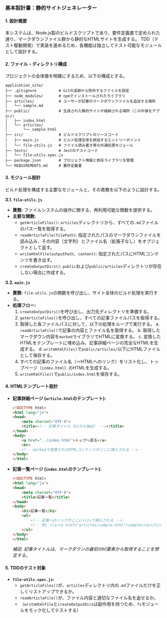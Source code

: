 ### 基本設計書：静的サイトジェネレーター

#### 1. 設計概要
本システムは、Node.js製のビルドスクリプトであり、要件定義書で定められた通り、マークダウンファイル群から静的なHTMLサイトを生成する。
TDD（テスト駆動開発）で実装を進めるため、各機能は独立してテスト可能なモジュールとして設計する。

#### 2. ファイル・ディレクトリ構成
プロジェクトの全体像を明確にするため、以下の構成とする。

```
application_site/
├── .gitignore          # Gitの追跡から除外するファイルを設定
├── node_modules/       # npmでインストールされたライブラリ
├── articles/           # ユーザーが記事のマークダウンファイルを追加する場所
│   └── sample.md
├── public/             # 生成された静的サイトが格納される場所（この中身をデプロイ）
│   ├── index.html
│   └── articles/
│       └── sample.html
├── src/                # ビルドスクリプトのソースコード
│   ├── main.js         # ビルド処理全体を統括するエントリーポイント
│   └── file-utils.js   # ファイル読み書き等の共通処理モジュール
├── tests/              # Jestのテストコード
│   └── file-utils.spec.js
├── package.json        # プロジェクト情報と依存ライブラリを管理
└── REQUIREMENTS.md     # 要件定義書
```

#### 3. モジュール設計
ビルド処理を構成する主要なモジュールと、その責務を以下のように設計する。

**3.1. `file-utils.js`**
*   **責務:** ファイルシステムの操作に関する、再利用可能な関数を提供する。
*   **主要な関数:**
    *   `getArticleFiles()`: `articles`ディレクトリから、すべての`.md`ファイルのパス一覧を取得する。
    *   `readArticleFile(filePath)`: 指定されたパスのマークダウンファイルを読み込み、その内容（文字列）とファイル名（拡張子なし）をオブジェクトとして返す。
    *   `writeHtmlFile(outputPath, content)`: 指定されたパスにHTMLコンテンツを書き出す。
    *   `createOutputDirs()`: `public`および`public/articles`ディレクトリが存在しない場合に作成する。

**3.2. `main.js`**
*   **責務:** `file-utils.js`の関数を呼び出し、サイト全体のビルド処理を実行する。
*   **処理フロー:**
    1.  `createOutputDirs()`を呼び出し、出力先ディレクトリを準備する。
    2.  `getArticleFiles()`を呼び出し、すべての記事ファイルパスを取得する。
    3.  取得した各ファイルパスに対して、以下の処理をループで実行する。
        a. `readArticleFile()`で記事の内容とファイル名を取得する。
        b. 取得したマークダウン内容を`marked`ライブラリでHTMLに変換する。
        c. 変換したHTMLをテンプレートに埋め込み、記事詳細ページの完全なHTMLを生成する。
        d. `writeHtmlFile()`で`public/articles/`以下にHTMLファイルとして保存する。
    4.  すべての記事のファイル名（＝HTMLへのリンク）をリスト化し、トップページ（`index.html`）のHTMLを生成する。
    5.  `writeHtmlFile()`で`public/index.html`を保存する。

#### 4. HTMLテンプレート設計
*   **記事詳細ページ (`article.html`のテンプレート):**
    ```html
    <!DOCTYPE html>
    <html lang="ja">
    <head>
        <meta charset="UTF-8">
        <title><!-- 記事タイトル（h1から抽出） --></title>
    </head>
    <body>
        <a href="../index.html">トップへ戻る</a>
        <hr>
        <!-- markedで変換されたHTMLコンテンツがここに挿入される -->
    </body>
    </html>
    ```
*   **記事一覧ページ (`index.html`のテンプレート):**
    ```html
    <!DOCTYPE html>
    <html lang="ja">
    <head>
        <meta charset="UTF-8">
        <title>記事一覧</title>
    </head>
    <body>
        <h1>記事一覧</h1>
        <ul>
            <!-- 記事へのリンクがここに<li>で挿入される -->
            <!-- 例: <li><a href="articles/sample.html">sample</a></li> -->
        </ul>
    </body>
    </html>
    ```
    *補足: 記事タイトルは、マークダウンの最初のh1要素から取得することを想定する。*

#### 5. TDDのテスト対象
*   **`file-utils.spec.js`:**
    *   `getArticleFiles()`が、`articles`ディレクトリ内の`.md`ファイルだけを正しくリストアップできるか。
    *   `readArticleFile()`が、ファイル内容と適切なファイル名を返せるか。
    *   （`writeHtmlFile`と`createOutputDirs`は副作用を持つため、`fs`モジュールをモック化してテストする）